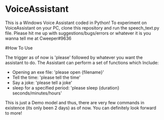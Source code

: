 # VoiceAssistant
 This is a Windows Voice Assistant coded in Python!
 To experiment on VoiceAssistant on your PC, clone this repository and run the speech_text.py file.
 Please hit me up with suggestions/bugs/errors or whatever it is you wanna tell me at Cweeper#9636

#How To Use

 The trigger as of now is 'please' followed by whatever you want the assistant to do. The Assistant can perform a set of functions which Include:
 
 - Opening an exe file: 'please open {filename}'
 - Tell the time: 'please tell the time'
 - Say a joke: 'please tell a joke'
 - sleep for a specified period: 'please sleep {duration} seconds/minutes/hours'
 
 
 This is just a Demo model and thus, there are very few commands in existence (its only been 2 days) as of now. You can definitely look forward to more!
